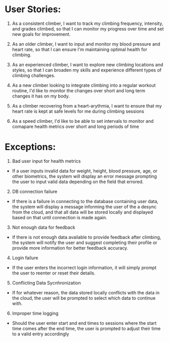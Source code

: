 # User Stories:
1. As a consistent climber, I want to track my climbing frequency, intensity, and grades climbed, so that I can monitor my progress over time and set new goals for improvement.

2. As an older climber, I want to input and monitor my blood pressure and heart rate, so that I can ensure I'm maintaining optimal health for climbing.

3. As an experienced climber, I want to explore new climbing locations and styles, so that I can broaden my skills and experience different types of climbing challenges.

4. As a new climber looking to integrate climbing into a regular workout routine, I'd like to monitor the changes over short and long term changes it has on my body.

5. As a climber recovering from a heart-arythmia, I want to ensure that my heart rate is kept at safe levels for me during climbing sessions

6. As a speed climber, I'd like to be able to set intervals to monitor and comapare health metrics over short and long periods of time

# Exceptions:
1. Bad user input for health metrics
* If a user inputs invalid data for weight, height, blood pressure, age, or other biometrics, the system will display an error message prompting the user to input valid data depending on the field that errored.

2. DB connection failure
* If there is a failure in connecting to the database containing user data, the system will display a message informing the user of the a desync from the cloud, and that all data will be stored locally and displayed based on that until connection is made again.

3. Not enough data for feedback
* If there is not enough data available to provide feedback after climbing, the system will notify the user and suggest completing their profile or provide more information for better feedback accuracy.

4. Login failure
* If the user enters the incorrect login information, it will simply prompt the user to reenter or reset their details.

5. Conflicting Data Sycnhronization
* If for whatever reason, the data stored locally conflicts with the data in the cloud, the user will be prompted to select which data to continue with.

6. Improper time logging
* Should the user enter start and end times to sessions where the start time comes after the end time, the user is prompted to adjust their time to a valid entry accordingly


